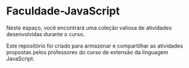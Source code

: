 # Faculdade-JavaScript

Neste espaço, você encontrará uma coleção valiosa de atividades desenvolvidas durante o curso.

Este repositório foi criado para armazenar e compartilhar as atividades propostas pelos professores do curso de extensão da linguagem JavaScript. 
